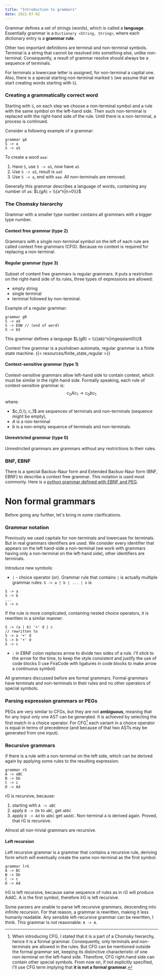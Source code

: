 ```yaml
---
title: "Introduction to grammars"
date: 2022-07-02
---
```


Grammar defines a set of strings (words), which is called a **language**.
Essentially grammar is a `Dictionary <String, String>`, where each dictionary entry is a
**grammar rule**.

Other two important definitions are terminal and non-terminal symbols.
Terminal is a string that cannot be resolved into something else,
unlike non-terminal. Consequently, a result of grammar resolve should always be a sequence
of terminals.

For terminals a lowercase letter is assigned, for non-terminal a capital one. Also, there is a
special starting non-terminal marked `S`
(we assume that we start creating words starting with `S`).

### Creating a grammatically correct word

Starting with `S`, on each step we choose a non-terminal symbol and a rule with the same symbol on
the left-hand side. Then such non-terminal is replaced with the right-hand side of the rule. Until
there is a non-terminal, a process is continued.

Consider a following example of a grammar:

```
grammar gA
S -> a
S -> aS
```

To create a word `aaa`:

1. Have `S`, use `S -> aS`, now have `aS`
2. Use `S -> aS`, result is `aaS`
3. Use `S -> a`, end with `aaa`. All non-terminals are removed.

Generally this grammar describes a language of words, containing any number of `a`s:
$L(gA) = \\{a^n|n>0\\}$

### The Chomsky hierarchy

Grammar with a smaller type number contains all grammars with a bigger type number.

#### Context free grammar (type 2)

Grammars with a single non-terminal symbol on the left of each rule are called context free
grammars (CFG). Because no context is required for replacing a non-terminal.

#### Regular grammar (type 3)

Subset of content free grammars is regular grammars.
It puts a restriction on the right-hand side of
its rules, three types of expressions are allowed:

* empty string
* single terminal
* terminal followed by non-terminal.

Example of a regular grammar:

```
grammar gR
S -> aX
S -> EOW // (end of word)
X -> bS
```

This grammar defines a language $L(gR) = \\{(ab)^n|n\geqslant0\\}$

Context free grammar is a pushdown automata, regular grammar is a finite state machine.
{{< resources/finite_state_regular >}}

#### Context-sensitive grammar (type 1)

Context-sensitive grammars allow left-hand side to contain context, which must be similar in the
right-hand side. Formally speaking, each rule of context-sensitive grammar is:
$$c_0Ac_1 \rightarrow c_0bc_1$$ where:

* $c_0,\\; c_1$ are sequences of terminals and non-terminals
  (sequence might be empty),
* $A$ is a non-terminal
* $b$ is a non-empty sequence of terminals and non-terminals.

#### Unrestricted grammar (type 0)

Unrestricted grammars are grammars without any restrictions to their rules.

### BNF, EBNF

There is a special Backus-Naur form and Extended Backus-Naur form (BNF, EBNF) to
describe a context free grammar. This notation is used most commonly. Here is
a [python grammar defined with EBNF and PEG](https://docs.python.org/3/reference/grammar.html).

# Non formal grammars

Before going any further, let's bring in some clarifications.

### Grammar notation

Previously we used capitals for non-terminals and lowercase for terminals. But in real grammars
identifiers are used. We consider every identifier that appears on the left hand-side a
non-terminal (we work with grammars having only a non-terminal on the left-hand side),
other identifiers are terminals.

Introduce new symbols:

* `|` - choice operator (or). Grammar rule that contains `|` is actually multiple grammar rules:
  `S -> a | b | ... | n` is

```
S -> a
S -> b
...
S -> n
```

If the rule is more complicated, containing nested choice operators, it is rewritten in a similar
manner:

```
S -> (a | b) '+' d | c
// rewritten to
S -> a '+' d 
S -> b '+' d
S -> c
```

* `:` in EBNF colon replaces arrow to divide two sides of a rule. I'll stick to the arrow for
  the time, to keep the style consistent and justify the use of code blocks
  (I use FiraCode with ligatures in code blocks to make arrow a continuous symbol)

All grammars discussed before are formal grammars. Formal grammars have terminals and non-terminals
in their rules and no other operators of special symbols.

### Parsing expression grammars or PEGs

PEGs are very similar to CFGs, but they are not **ambiguous**,
meaning that for any input only one AST can be generated. It is achieved by selecting the first
match in a choice operator. For CFG[^1] each variant in a choice operator is equal in terms of
precedence (and because of that two ASTs may be generated from one input).

### Recursive grammars

if there is a rule with a non-terminal on the left side, which can be derived again by applying
some rules to the resulting expression.

```
grammar rG
A -> aBC
B -> Db
C -> c
D -> Ad
```

rG is recursive, because:

1. starting with `A -> aBC`
2. apply `B -> Db` to `aBC`, get `aDbC`
3. apply `D -> Ad` to `aDbC` get `aAddC`. Non-terminal `A` is derived again.
   Proved, that rG is recursive.

Almost all non-trivial grammars are recursive.

#### Left recursion

Left recursive grammar is a grammar that contains a recursive rule, deriving form which will
eventually create the same non-terminal as the first symbol.

```
grammar lrG
A -> BC
B -> Db
C -> c
D -> Ad
```

lrG is left recursive, because same sequence of rules as in rG will produce AddC. A is the first
symbol, therefore lrG is left recursive.

Some parsers are unable to parse left recursive grammars, descending into infinite recursion.
For that reason, a grammar is rewritten, making it less humanly readable.
Any sensible left-recursive grammar can be rewritten, I think.
This grammar is not reasonable: `A -> A`.

[^1]: When introducing CFG, I stated that it is a part of a Chomsky hierarchy, hence it is a formal
grammar. Consequently, only terminals and non-terminals are allowed in the rules.
But CFG can be mentioned outside the formal grammar set, keeping its distinctive characteristic of
one
non-terminal on the left-hand side. Therefore, CFG right-hand side can contain other special
symbols. From now on, if not explicitly specified, I'll use CFG term implying that **it is not a
formal grammar**.